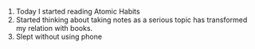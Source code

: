 1. Today I started reading Atomic Habits
2. Started thinking about taking notes as a serious topic has transformed my relation with books.
3. Slept without using phone